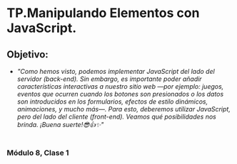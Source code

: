 # TP.Manipulando Elementos con JavaScript.

## Objetivo:
- _"Como hemos visto, podemos implementar JavaScript del lado del servidor (back-end). Sin embargo, es importante poder añadir características interactivas a nuestro sitio web —por ejemplo: juegos, eventos que ocurren cuando los botones son presionados o los datos son introducidos en los formularios, efectos de estilo dinámicos, animaciones, y mucho más—. Para esto, deberemos utilizar JavaScript, pero del lado del cliente (front-end). Veamos qué posibilidades nos brinda. ¡Buena suerte!😎👍✨"_

#
### Módulo 8, Clase 1
##
